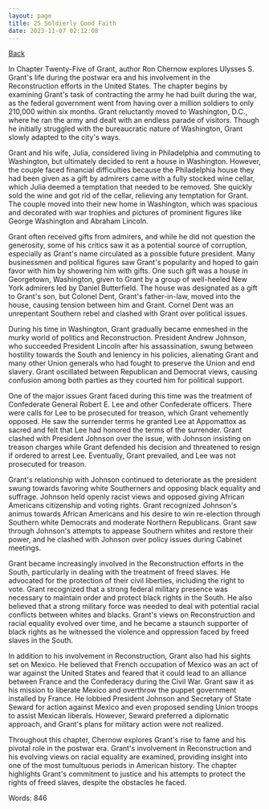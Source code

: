 ```yaml
---
layout: page
title: 25 Soldierly Good Faith
date: 2023-11-07 02:12:08
---
```


[Back](./)


In Chapter Twenty-Five of Grant, author Ron Chernow explores Ulysses S. Grant's life during the postwar era and his involvement in the Reconstruction efforts in the United States. The chapter begins by examining Grant's task of contracting the army he had built during the war, as the federal government went from having over a million soldiers to only 210,000 within six months. Grant reluctantly moved to Washington, D.C., where he ran the army and dealt with an endless parade of visitors. Though he initially struggled with the bureaucratic nature of Washington, Grant slowly adapted to the city's ways.

Grant and his wife, Julia, considered living in Philadelphia and commuting to Washington, but ultimately decided to rent a house in Washington. However, the couple faced financial difficulties because the Philadelphia house they had been given as a gift by admirers came with a fully stocked wine cellar, which Julia deemed a temptation that needed to be removed. She quickly sold the wine and got rid of the cellar, relieving any temptation for Grant. The couple moved into their new home in Washington, which was spacious and decorated with war trophies and pictures of prominent figures like George Washington and Abraham Lincoln.

Grant often received gifts from admirers, and while he did not question the generosity, some of his critics saw it as a potential source of corruption, especially as Grant's name circulated as a possible future president. Many businessmen and political figures saw Grant's popularity and hoped to gain favor with him by showering him with gifts. One such gift was a house in Georgetown, Washington, given to Grant by a group of well-heeled New York admirers led by Daniel Butterfield. The house was designated as a gift to Grant's son, but Colonel Dent, Grant's father-in-law, moved into the house, causing tension between him and Grant. Cornel Dent was an unrepentant Southern rebel and clashed with Grant over political issues.

During his time in Washington, Grant gradually became enmeshed in the murky world of politics and Reconstruction. President Andrew Johnson, who succeeded President Lincoln after his assassination, swung between hostility towards the South and leniency in his policies, alienating Grant and many other Union generals who had fought to preserve the Union and end slavery. Grant oscillated between Republican and Democrat views, causing confusion among both parties as they courted him for political support.

One of the major issues Grant faced during this time was the treatment of Confederate General Robert E. Lee and other Confederate officers. There were calls for Lee to be prosecuted for treason, which Grant vehemently opposed. He saw the surrender terms he granted Lee at Appomattox as sacred and felt that Lee had honored the terms of the surrender. Grant clashed with President Johnson over the issue, with Johnson insisting on treason charges while Grant defended his decision and threatened to resign if ordered to arrest Lee. Eventually, Grant prevailed, and Lee was not prosecuted for treason.

Grant's relationship with Johnson continued to deteriorate as the president swung towards favoring white Southerners and opposing black equality and suffrage. Johnson held openly racist views and opposed giving African Americans citizenship and voting rights. Grant recognized Johnson's animus towards African Americans and his desire to win re-election through Southern white Democrats and moderate Northern Republicans. Grant saw through Johnson's attempts to appease Southern whites and restore their power, and he clashed with Johnson over policy issues during Cabinet meetings.

Grant became increasingly involved in the Reconstruction efforts in the South, particularly in dealing with the treatment of freed slaves. He advocated for the protection of their civil liberties, including the right to vote. Grant recognized that a strong federal military presence was necessary to maintain order and protect black rights in the South. He also believed that a strong military force was needed to deal with potential racial conflicts between whites and blacks. Grant's views on Reconstruction and racial equality evolved over time, and he became a staunch supporter of black rights as he witnessed the violence and oppression faced by freed slaves in the South.

In addition to his involvement in Reconstruction, Grant also had his sights set on Mexico. He believed that French occupation of Mexico was an act of war against the United States and feared that it could lead to an alliance between France and the Confederacy during the Civil War. Grant saw it as his mission to liberate Mexico and overthrow the puppet government installed by France. He lobbied President Johnson and Secretary of State Seward for action against Mexico and even proposed sending Union troops to assist Mexican liberals. However, Seward preferred a diplomatic approach, and Grant's plans for military action were not realized.

Throughout this chapter, Chernow explores Grant's rise to fame and his pivotal role in the postwar era. Grant's involvement in Reconstruction and his evolving views on racial equality are examined, providing insight into one of the most tumultuous periods in American history. The chapter highlights Grant's commitment to justice and his attempts to protect the rights of freed slaves, despite the obstacles he faced.

Words: 846